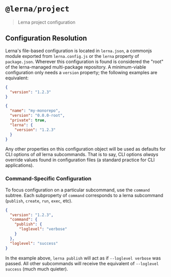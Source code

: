 # `@lerna/project`

> Lerna project configuration

## Configuration Resolution

Lerna's file-based configuration is located in `lerna.json`, a commonjs module exported from `lerna.config.js` or the `lerna` property of `package.json`.
Wherever this configuration is found is considered the "root" of the lerna-managed multi-package repository.
A minimum-viable configuration only needs a `version` property; the following examples are equivalent:

```json
{
  "version": "1.2.3"
}
```

```json
{
  "name": "my-monorepo",
  "version": "0.0.0-root",
  "private": true,
  "lerna": {
    "version": "1.2.3"
  }
}
```

Any other properties on this configuration object will be used as defaults for CLI options of _all_ lerna subcommands. That is to say, CLI options _always_ override values found in configuration files (a standard practice for CLI applications).

### Command-Specific Configuration

To focus configuration on a particular subcommand, use the `command` subtree. Each subproperty of `command` corresponds to a lerna subcommand (`publish`, `create`, `run`, `exec`, etc).

```json
{
  "version": "1.2.3",
  "command": {
    "publish": {
      "loglevel": "verbose"
    }
  },
  "loglevel": "success"
}
```

In the example above, `lerna publish` will act as if `--loglevel verbose` was passed.
All other subcommands will receive the equivalent of `--loglevel success` (much much quieter).
